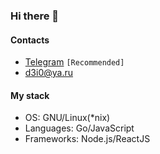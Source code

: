 ### Hi there 👋

#### Contacts
- [Telegram](https://telegram.me/demetri0) `[Recommended]`
- [d3i0@ya.ru](mailto:d3i0+hrgh@ya.ru)

#### My stack
- OS:         GNU/Linux(*nix)
- Languages:  Go/JavaScript
- Frameworks: Node.js/ReactJS

<!--
**Demetri0/Demetri0** is a ✨ _special_ ✨ repository because its `README.md` (this file) appears on your GitHub profile.

Here are some ideas to get you started:

- 🔭 I’m currently working on ...
- 🌱 I’m currently learning ...
- 👯 I’m looking to collaborate on ...
- 🤔 I’m looking for help with ...
- 💬 Ask me about ...
- 📫 How to reach me: ...
- 😄 Pronouns: ...
- ⚡ Fun fact: ...
-->
